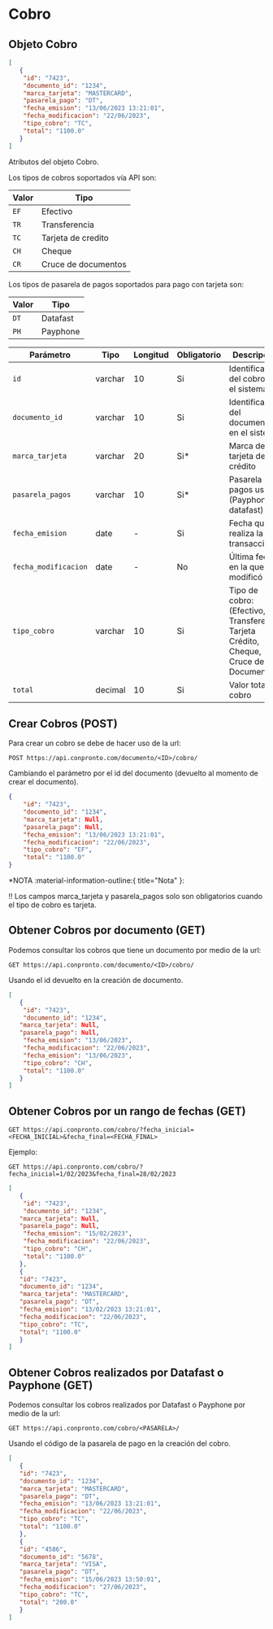 # Cobro

## Objeto Cobro

``` json title="Objeto Cobro:"
[
   {
    "id": "7423",
    "documento_id": "1234",
    "marca_tarjeta": "MASTERCARD",
    "pasarela_pago": "DT",	
    "fecha_emision": "13/06/2023 13:21:01",
    "fecha_modificacion": "22/06/2023",	
    "tipo_cobro": "TC",
    "total": "1100.0"
   }
]
```
Atributos del objeto Cobro.

Los tipos de cobros soportados vía API son:

| Valor       | Tipo                                 |
| ----------- | ------------------------------------ |
| `EF  `       | Efectivo                             |
| `TR `       | Transferencia|
| `TC  `       | Tarjeta de credito |
| `CH  `       | Cheque |
| `CR  `       | Cruce de documentos |

Los tipos de pasarela de pagos soportados para pago con tarjeta son:

| Valor       | Tipo                                 |
| ----------- | ------------------------------------ |
| `DT  `       | Datafast                            |
| `PH `       | Payphone|

| Parámetro       | Tipo    | Longitud | Obligatorio | Descripción |
| -----------   | ------- | -------- |-------|----------- |
| `id`|varchar|10|Si| Identificador del cobro en el sistema|
| `documento_id`|varchar|10|Si| Identificador del documento en el sistema|
| `marca_tarjeta`|varchar|20|Si*| Marca de tarjeta de crédito   |
| `pasarela_pagos`|varchar|10|Si*|Pasarela de pagos usada (Payphone, datafast)|
| `fecha_emision`|date|-|Si| Fecha que se realiza la transacción  |
| `fecha_modificacion` |date|-|No|Última fecha en la que se modificó |
| `tipo_cobro`|varchar|10|Si| Tipo de cobro: (Efectivo, Transferencia, Tarjeta Crédito, Cheque, Cruce de Documento)|
| `total` |decimal|10|Si|Valor total del cobro|

## Crear Cobros (POST)

Para crear un cobro se debe de hacer uso de la url:

`POST https://api.conpronto.com/documento/<ID>/cobro/`

Cambiando el parámetro por el id del documento (devuelto al momento de crear el documento).

``` json title="Estructura del JSON:"
{
    "id": "7423",
    "documento_id": "1234",
    "marca_tarjeta": Null,
    "pasarela_pago": Null,	
    "fecha_emision": "13/06/2023 13:21:01",
    "fecha_modificacion": "22/06/2023",	
    "tipo_cobro": "EF",
    "total": "1100.0"
}
```
*NOTA :material-information-outline:{ title="Nota" }:

:bangbang: Los campos marca_tarjeta y pasarela_pagos solo son obligatorios cuando el tipo de cobro es tarjeta.

## Obtener Cobros por documento (GET)

Podemos consultar los cobros que tiene un documento por medio de la url:

`GET https://api.conpronto.com/documento/<ID>/cobro/`

Usando el id devuelto en la creación de documento.

``` json title="Respuesta al consultar los cobros:"
[
   {
	"id": "7423",
	"documento_id": "1234",
   "marca_tarjeta": Null,
   "pasarela_pago": Null,	
 	"fecha_emision": "13/06/2023",  
	"fecha_modificacion": "22/06/2023",
	"fecha_emision": "13/06/2023",
	"tipo_cobro": "CH",
	"total": "1100.0"
   }
]
``` 
## Obtener Cobros por un rango de fechas (GET)

`GET https://api.conpronto.com/cobro/?fecha_inicial=<FECHA_INICIAL>&fecha_final=<FECHA_FINAL>`

Ejemplo:

`GET https://api.conpronto.com/cobro/?fecha_inicial=1/02/2023&fecha_final=28/02/2023`

``` json title="Respuesta al consultar los cobros:"
[
   {
	"id": "7423",
	"documento_id": "1234",
   "marca_tarjeta": Null,
   "pasarela_pago": Null,	
	"fecha_emision": "15/02/2023",
	"fecha_modificacion": "22/06/2023",
	"tipo_cobro": "CH",
	"total": "1100.0"
   },
   {
   "id": "7423",
   "documento_id": "1234",
   "marca_tarjeta": "MASTERCARD",
   "pasarela_pago": "DT",	
   "fecha_emision": "13/02/2023 13:21:01",
   "fecha_modificacion": "22/06/2023",	
   "tipo_cobro": "TC",
   "total": "1100.0"
   }
]
``` 

## Obtener Cobros realizados por Datafast o Payphone (GET)

Podemos consultar los cobros realizados por Datafast o Payphone por medio de la url:

`GET https://api.conpronto.com/cobro/<PASARELA>/`

Usando el código de la pasarela de pago en la creación del cobro.

``` json title="Respuesta al consultar los cobros:"
[
   {
   "id": "7423",
   "documento_id": "1234",
   "marca_tarjeta": "MASTERCARD",
   "pasarela_pago": "DT",	
   "fecha_emision": "13/06/2023 13:21:01",
   "fecha_modificacion": "22/06/2023",	
   "tipo_cobro": "TC",
   "total": "1100.0"
   },
   {
   "id": "4586",
   "documento_id": "5678",
   "marca_tarjeta": "VISA",
   "pasarela_pago": "DT",	
   "fecha_emision": "15/06/2023 13:50:01",
   "fecha_modificacion": "27/06/2023",	
   "tipo_cobro": "TC",
   "total": "200.0"
   }
]
```